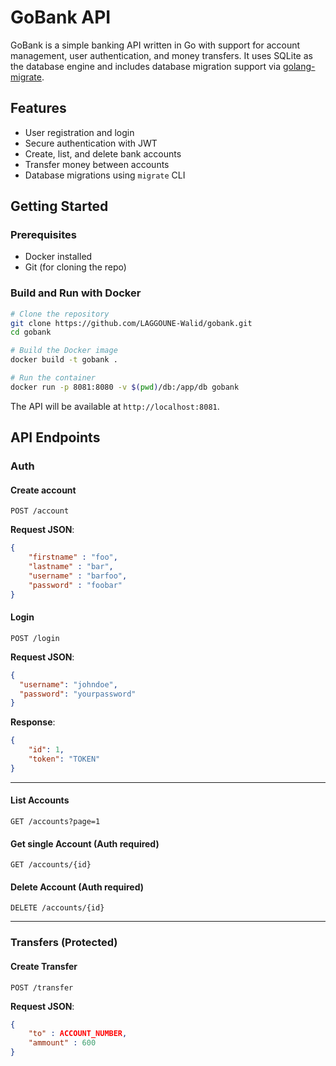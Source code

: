 # GoBank API

GoBank is a simple banking API written in Go with support for account management, user authentication, and money transfers. It uses SQLite as the database engine and includes database migration support via [golang-migrate](https://github.com/golang-migrate/migrate).

## Features

- User registration and login
- Secure authentication with JWT
- Create, list, and delete bank accounts
- Transfer money between accounts
- Database migrations using `migrate` CLI

## Getting Started

### Prerequisites

- Docker installed
- Git (for cloning the repo)

### Build and Run with Docker

```bash
# Clone the repository
git clone https://github.com/LAGGOUNE-Walid/gobank.git
cd gobank

# Build the Docker image
docker build -t gobank .

# Run the container
docker run -p 8081:8080 -v $(pwd)/db:/app/db gobank
```

The API will be available at `http://localhost:8081`.

## API Endpoints

### Auth

#### Create account
`POST /account`

**Request JSON**:
```json
{
    "firstname" : "foo",
    "lastname" : "bar",
    "username" : "barfoo",
    "password" : "foobar"
}
```

#### Login
`POST /login`

**Request JSON**:
```json
{
  "username": "johndoe",
  "password": "yourpassword"
}
```

**Response**:
```json
{
    "id": 1,
    "token": "TOKEN"
}
```

---

#### List Accounts 
`GET /accounts?page=1`


#### Get single Account  (Auth required)
`GET /accounts/{id}`

#### Delete Account  (Auth required)
`DELETE /accounts/{id}`

---

### Transfers (Protected)

#### Create Transfer  
`POST /transfer`

**Request JSON**:
```json
{
    "to" : ACCOUNT_NUMBER,
    "ammount" : 600
}
```